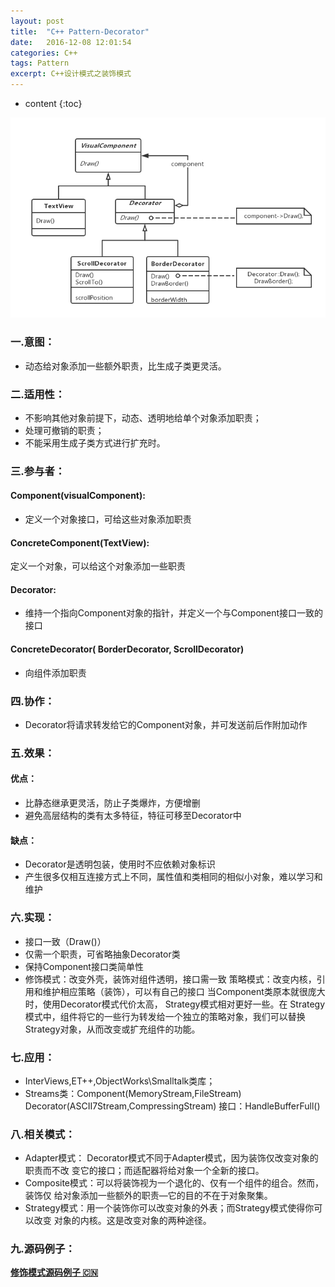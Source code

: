 ```yaml
---
layout: post
title:  "C++ Pattern-Decorator"
date:   2016-12-08 12:01:54
categories: C++
tags: Pattern
excerpt: C++设计模式之装饰模式
---
```


* content
{:toc}

![](https://raw.githubusercontent.com/cheng668/image/master/%E8%A3%85%E9%A5%B0%E6%A8%A1%E5%BC%8F.png)

### 一.意图：
* 动态给对象添加一些额外职责，比生成子类更灵活。

### 二.适用性：
* 不影响其他对象前提下，动态、透明地给单个对象添加职责；
* 处理可撤销的职责；
* 不能采用生成子类方式进行扩充时。

### 三.参与者：

#### Component(visualComponent):
* 定义一个对象接口，可给这些对象添加职责

#### ConcreteComponent(TextView):
定义一个对象，可以给这个对象添加一些职责

#### Decorator:
* 维持一个指向Component对象的指针，并定义一个与Component接口一致的接口

#### ConcreteDecorator( BorderDecorator, ScrollDecorator)
* 向组件添加职责

### 四.协作：

* Decorator将请求转发给它的Component对象，并可发送前后作附加动作

### 五.效果：

#### 优点：
* 比静态继承更灵活，防止子类爆炸，方便增删
* 避免高层结构的类有太多特征，特征可移至Decorator中

#### 缺点：
* Decorator是透明包装，使用时不应依赖对象标识
* 产生很多仅相互连接方式上不同，属性值和类相同的相似小对象，难以学习和维护

### 六.实现：
* 接口一致（Draw()）
* 仅需一个职责，可省略抽象Decorator类
* 保持Component接口类简单性
* 修饰模式：改变外壳，装饰对组件透明，接口需一致
  策略模式：改变内核，引用和维护相应策略（装饰），可以有自己的接口
当Component类原本就很庞大时，使用Decorator模式代价太高， Strategy模式相对更好一些。在 Strategy模式中，组件将它的一些行为转发给一个独立的策略对象，我们可以替换Strategy对象，从而改变或扩充组件的功能。

### 七.应用：
* InterViews,ET++,ObjectWorks\Smalltalk类库；
* Streams类：Component(MemoryStream,FileStream)
             Decorator(ASCII7Stream,CompressingStream)
             接口：HandleBufferFull()

### 八.相关模式：
* Adapter模式： Decorator模式不同于Adapter模式，因为装饰仅改变对象的职责而不改
变它的接口；而适配器将给对象一个全新的接口。
* Composite模式：可以将装饰视为一个退化的、仅有一个组件的组合。然而，装饰仅
给对象添加一些额外的职责—它的目的不在于对象聚集。
* Strategy模式：用一个装饰你可以改变对象的外表；而Strategy模式使得你可以改变
对象的内核。这是改变对象的两种途径。

### 九.源码例子：

**[修饰模式源码例子 🇨🇳](https://github.com/cheng668/Pattern-Decorator)**